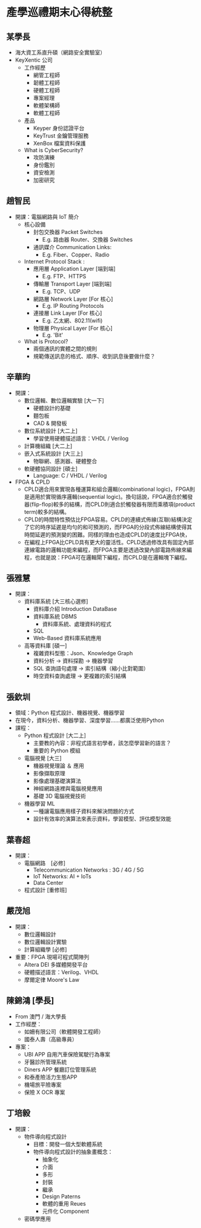 # 產學巡禮期末心得統整

## 某學長
- 海大資工系直升碩（網路安全實驗室）
- KeyXentic 公司 
    - 工作經歷
    	- 網管工程師
    	- 韌體工程師
    	- 硬體工程師
    	- 專案經理
    	- 軟體架構師
    	- 軟體工程師
    - 產品
        - Keyper 身份認證平台
        - KeyTrust 金鑰管理服務
        - XenBox 檔案資料保護
    - What is  CyberSecurity?
        - 攻防演練
        - 身份鑑別
        - 資安檢測
        - 加密研究
## 趙智民
- 開課：電腦網路與 IoT 簡介
    - 核心設備
        - 封包交換器 Packet Switches
            - E.g. 路由器 Router、交換器 Switches
        - 通訊媒介 Communication Links:
            - E.g. Fiber、Copper、Radio
    - Internet Protocol Stack :
        - 應用層 Application Layer [端到端]
            - E.g. FTP、HTTPS
        - 傳輸層 Transport Layer [端到端]
            - E.g. TCP、UDP
        - 網路層 Network Layer [For 核心]
            - E.g. IP Routing Protocols
        - 連接層 Link Layer [For 核心]
            - E.g. 乙太網、802.11(wifi)
        - 物理層 Physical Layer [For 核心]
            - E.g. 'Bit'
    - What is Protocol?
        - 兩個通訊的實體之間的規則
        - 規範傳送訊息的格式、順序、收到訊息後要做什麼？
## 辛華昀 
- 開課：
    - 數位邏輯、數位邏輯實驗 [大一下]
        - 硬體設計的基礎
        - 麵包板
        - CAD & 開發板
    - 數位系統設計 [大二上]
        - 學習使用硬體描述語言：VHDL / Verilog
    - 計算機組織 [大二上]
    - 嵌入式系統設計 [大三上]
        - 物聯網、感測器、硬體整合
    - 軟硬體協同設計 [碩士]
        - Language: C / VHDL / Verilog
- FPGA & CPLD
    - CPLD適合用來實現各種運算和組合邏輯(combinational logic)，FPGA則是適用於實現循序邏輯(sequential logic)。換句話說，FPGA適合於觸發器(flip-flop)較多的結構，而CPLD則適合於觸發器有限而乘積項(product term)較多的結構。
    - CPLD的時間特性預估比FPGA容易。CPLD的連續式佈線(互聯)結構決定了它的時序延遲是均勻的和可預測的，而FPGA的分段式佈線結構使得其時間延遲的預測變的困難。同樣的理由也造成CPLD的速度比FPGA快，
    - 在編程上FPGA比CPLD具有更大的靈活性。CPLD透過修改具有固定內部連線電路的邏輯功能來編程，而FPGA主要是透過改變內部電路佈線來編程，也就是說：FPGA可在邏輯閘下編程，而CPLD是在邏輯塊下編程。
## 張雅慧
- 開課：
    - 資料庫系統 [大三核心選修]
        - 資料庫介紹 Introduction DataBase
        - 資料庫系統 DBMS
            - 資料庫系統、處理資料的程式
        - SQL
        - Web-Based 資料庫系統應用
    - 高等資料庫 [碩一]
        - 複雜資料型態：Json、Knowledge Graph
        - 資料分析 -> 資料探勘 -> 機器學習
        - SQL 查詢語句處理 -> 索引結構（縮小比對範圍）
        - 時空資料查詢處理 -> 更複雜的索引結構
## 張欽圳 
- 領域：Python 程式設計、機器視覺、機器學習
- 在現今，資料分析、機器學習、深度學習......都廣泛使用Python
- 課程：
    - Python 程式設計 [大二上]
        - 主要教的內容：非程式語言初學者，該怎麼學習新的語言？
        - 重要的 Python 模組
    - 電腦視覺 [大三]
        - 機器視覺理論 ＆ 應用 
        - 影像擷取原理
        - 影像處理基礎演算法
        - 神經網路遠裡與電腦視覺應用
        - 基礎 3D 電腦視覺技術
    - 機器學習 ML
        - 一種讓電腦應用樣子資料來解決問題的方式
        - 設計有效率的演算法來表示資料，學習模型、評估模型效能
## 葉春超
- 開課：
    - 電腦網路　[必修]
        - Telecommunication Networks : 3G / 4G / 5G
        - IoT Networks: AI + IoTs
        - Data Center
    - 程式設計 [重修班]
## 嚴茂旭
- 開課：
    - 數位邏輯設計
    - 數位邏輯設計實驗
    - 計算組織學 [必修] 
- 重要：FPGA 現場可程式閘陣列
    - Altera DEI 多媒體開發平台
    - 硬體描述語言：Verilog、VHDL
    - 摩爾定律 Moore's Law
## 陳錦鴻 [學長] 
- From 澳門 / 海大學長
- 工作經歷：
    - 如姍有限公司（軟體開發工程師）
    - 國泰人壽（高級專員）
- 專案：
    - UBI APP 自用汽車保險駕駛行為專案
    - 牙醫診所管理系統
    - Diners APP 餐廳訂位管理系統
    - 和泰產險活力生態APP
    - 機場旅平險專案
    - 保險 X OCR 專案
## 丁培毅
- 開課：
    - 物件導向程式設計
        - 目標：開發一個大型軟體系統
        - 物件導向程式設計的抽象畫概念：
            - 抽象化
            - 介面
            - 多形
            - 封裝
            - 繼承
            - Design Paterns
            - 軟體的重用 Reues
            - 元件化 Component
    - 密碼學應用